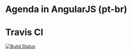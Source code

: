 # Agenda in AngularJS (pt-br)

# Travis CI
[![Build Status](https://travis-ci.org/renanlq/angularjs-app.svg?branch=master)](https://travis-ci.org/renanlq/angularjs-app)